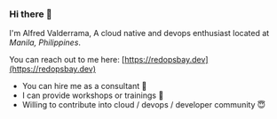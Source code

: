 ### Hi there 👋

I'm Alfred Valderrama, A cloud native and devops enthusiast located at <i>Manila, Philippines</i>.

You can reach out to me here: [https://redopsbay.dev](https://redopsbay.dev)

- You can hire me as a consultant 👋
- I can provide workshops or trainings 🙂
- Willing to contribute into cloud / devops / developer community 😇